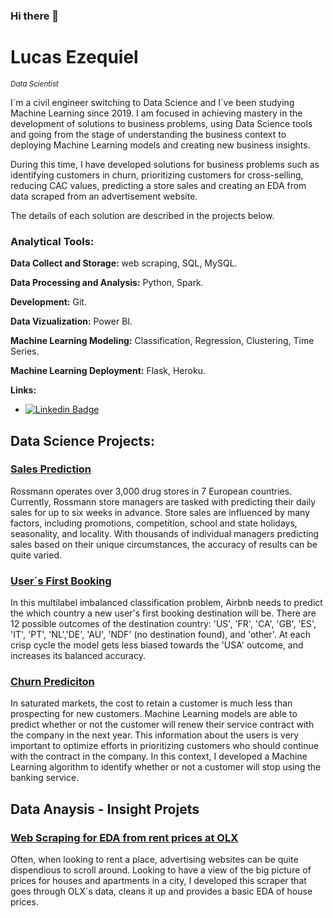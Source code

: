### Hi there 👋

# Lucas Ezequiel 
<sub>*Data Scientist*</sub>

I´m a civil engineer switching to Data Science and I´ve been studying Machine Learning since 2019. I am focused in achieving mastery in the development of solutions to business problems, using Data Science tools and going from the stage of understanding the business context to deploying Machine Learning models and creating new business insights.

During this time, I have developed solutions for business problems such as identifying customers in churn, prioritizing customers for cross-selling, reducing CAC values, predicting a store sales and creating an EDA from data scraped from an advertisement website.

The details of each solution are described in the projects below.


### **Analytical Tools:**

**Data Collect and Storage:** web scraping, SQL, MySQL.

**Data Processing and Analysis:** Python, Spark.

**Development:** Git. 

**Data Vizualization:** Power BI.

**Machine Learning Modeling:** Classification, Regression, Clustering, Time Series. 

**Machine Learning Deployment:** Flask, Heroku.  

**Links:**
* [![Linkedin Badge](https://img.shields.io/badge/-LinkedIn-blue?style=flat&logo=LinkedIn&logoColor=white)](https://www.linkedin.com/in/lucas-medeiros-14a8a51a8/)

## Data Science Projects:

### [Sales Prediction](https://github.com/LucasEzBM/rossmann-sales)

Rossmann operates over 3,000 drug stores in 7 European countries. Currently, Rossmann store managers are tasked with predicting their daily sales for up to six weeks in advance. Store sales are influenced by many factors, including promotions, competition, school and state holidays, seasonality, and locality. With thousands of individual managers predicting sales based on their unique circumstances, the accuracy of results can be quite varied.


### [User´s First Booking](https://github.com/LucasEzBM/airbnb_users_first_booking) 

In this multilabel imbalanced classification problem, Airbnb needs to predict the which country a new user's first booking destination will be. There are 12 possible outcomes of the destination country: 'US', 'FR', 'CA', 'GB', 'ES', 'IT', 'PT', 'NL','DE', 'AU', 'NDF' (no destination found), and 'other'. At each crisp cycle the model gets less biased towards the 'USA' outcome, and increases its balanced accuracy.

### [Churn Prediciton](https://github.com/LucasEzBM/churn_prediction) 

In saturated markets, the cost to retain a customer is much less than prospecting for new customers. Machine Learning models are able to predict whether or not the customer will renew their service contract with the company in the next year. This information about the users is very important to optimize efforts in prioritizing customers who should continue with the contract in the company. In this context, I developed a Machine Learning algorithm to identify whether or not a customer will stop using the banking service. 

## Data Anaysis - Insight Projets

### [Web Scraping for EDA from rent prices at OLX](https://github.com/LucasEzBM/scraper_rent_prices)

Often, when looking to rent a place, advertising websites can be quite dispendious to scroll around. Looking to have a view of the big picture of prices for houses and apartments in a city, I developed this scraper that goes through OLX´s data, cleans it up and provides a basic EDA of house prices.

<!--
**LucasEzBM/LucasEzBM** is a ✨ _special_ ✨ repository because its `README.md` (this file) appears on your GitHub profile.
